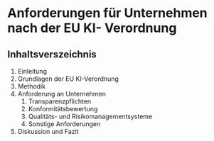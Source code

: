 # Anforderungen für Unternehmen nach der EU KI- Verordnung

## Inhaltsverszeichnis

 1. Einleitung
 2. Grundlagen der EU KI-Verordnung
 3. Methodik
 4. Anforderung an Unternehmen
	 1. Transparenzpflichten
	 2. Konformitätsbewertung
	 3. Qualitäts- und Risikomanagementsysteme
	 4. Sonstige Anforderungen
 5. Diskussion und Fazit

